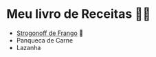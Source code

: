 # Meu livro de Receitas 🧑‍🍳
- [Strogonoff de Frango](strogoff.md.md) :chicken:
- Panqueca de Carne
- Lazanha 

